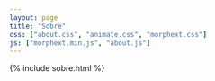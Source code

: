 ```yaml
---
layout: page
title: "Sobre"
css: ["about.css", "animate.css", "morphext.css"]
js: ["morphext.min.js", "about.js"]
---
```

{% include sobre.html %}
